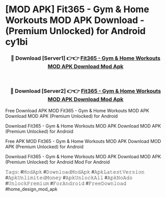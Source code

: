 # [MOD APK] Fit365 - Gym & Home Workouts MOD APK Download - (Premium Unlocked) for Android cy1bi



<div align="center">
<h3>🔴 Download [Server1] 👉👉 <a href="https://momento.my/?title=Fit365_-_Gym_&_Home_Workouts_MOD_APK_Download">Fit365 - Gym & Home Workouts MOD APK Download Mod Apk</a></h3><br>

<h3>🔴 Download [Server2] 👉👉 <a href="https://momento.my/?title=Fit365_-_Gym_&_Home_Workouts_MOD_APK_Download">Fit365 - Gym & Home Workouts MOD APK Download Mod Apk</a></h3>
</div>



Free Download APK MOD Fit365 - Gym & Home Workouts MOD APK Download MOD APK (Premium Unlocked) for Android

Download Fit365 - Gym & Home Workouts MOD APK Download MOD APK (Premium Unlocked) for Android

Free APK MOD Fit365 - Gym & Home Workouts MOD APK Download MOD APK (Premium Unlocked) for Android

Download Fit365 - Gym & Home Workouts MOD APK Download MOD APK (Premium Unlocked) for Android Mod For Android

𝚃𝚊𝚐𝚜: #𝙼𝚘𝚍𝙰𝚙𝚔 #𝙳𝚘𝚠𝚗𝚕𝚘𝚊𝚍𝙼𝚘𝚍𝙰𝚙𝚔 #𝙰𝚙𝚔𝙻𝚊𝚝𝚎𝚜𝚝𝚅𝚎𝚛𝚜𝚒𝚘𝚗 #𝙰𝚙𝚔𝚄𝚗𝚕𝚒𝚖𝚒𝚝𝚎𝚍𝙼𝚘𝚗𝚎𝚢 #𝙰𝚙𝚔𝚄𝚗𝚕𝚘𝚌𝚔𝙰𝚕𝚕 #𝙰𝚙𝚔𝙽𝚘𝙰𝚍𝚜 #𝚄𝚗𝚕𝚘𝚌𝚔𝙿𝚛𝚎𝚖𝚒𝚞𝚖 #𝙵𝚘𝚛𝙰𝚗𝚍𝚛𝚘𝚒𝚍 #𝙵𝚛𝚎𝚎𝙳𝚘𝚠𝚗𝚕𝚘𝚊𝚍 #home_design_mod_apk
